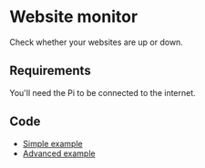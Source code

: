 # Website monitor

Check whether your websites are up or down.

## Requirements

You'll need the Pi to be connected to the internet.

## Code

- [Simple example](website_simple.py)
- [Advanced example](website_advanced.py)
